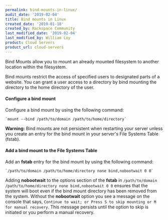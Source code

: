 ```yaml
---
permalink: bind-mounts-in-linux/
audit_date: '2019-02-04'
title: Bind mounts in Linux
created_date: '2019-01-18'
created_by: Rackspace Community
last_modified_date: '2019-02-04'
last_modified_by: William Loy
product: Cloud Servers
product_url: cloud-servers
---
```


Bind Mounts allow you to mount an already mounted filesystem to another location within the filesystem.

Bind mounts restrict the access of specified users to designated parts of a website. You can grant a user access to a directory by bind mounting the directory to the home directory of the user.

#### Configure a bind mount

Configure a bind mount by using the following command:

    `mount --bind /path/to/domain /path/to/home/directory`

**Warning:** Bind mounts are not persistent when restarting your server unless you create an entry for the bind mount in your server's File Systems Table (fstab).

#### Add a bind mount to the File Systems Table

Add an **fstab** entry for the bind mount by using the following command:

    `/path/to/domain /path/to/home/directory none bind,nobootwait 0 0`

Adding **nobootwait** to the options section of the **fstab** in `/path/to/domain /path/to/home/directory none bind,nobootwait 0 0` ensures that the system will boot even if the bind mount directory has been removed from the system. Without the **nobootwait** option you see a message on the console that says, `Continue to wait; or Press S to skip mounting or M for manual recovery`. This message persists until the option to skip is initiated or you perform a manual recovery.




